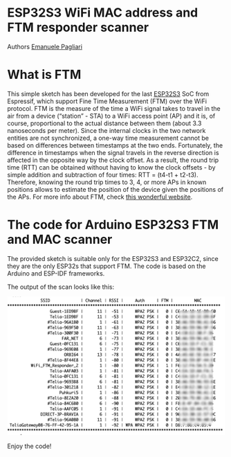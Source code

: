 # ESP32S3 WiFi MAC address and FTM responder scanner

Authors [Emanuele Pagliari](https://github.com/Palia95)

# What is FTM

This simple sketch has been developed for the last [ESP32S3](https://esp32s3.com) SoC from Espressif, which support Fine Time Measurement (FTM) over the WiFi protocol. FTM is the measure of the time a WiFi signal takes to travel in the air from a device (“station” - STA) to a WiFi access point (AP) and it is, of course, proportional to the actual distance between them (about 3.3 nanoseconds per meter). Since the internal clocks in the two network entities are not synchronized, a one-way time measurement cannot be based on differences between timestamps at the two ends. Fortunately, the difference in timestamps when the signal travels in the reverse direction is affected in the opposite way by the clock offset. As a result, the round trip time (RTT) can be obtained without having to know the clock offsets - by simple addition and subtraction of four times: RTT = (t4-t1 + t2-t3). Therefore, knowing the round trip times to 3, 4, or more APs in known positions allows to estimate the position of the device given the positions of the APs. For more info about FTM, check [this wonderful website](http://people.csail.mit.edu/bkph/ftmrtt_intro).

# The code for Arduino ESP32S3 FTM and MAC scanner

The provided sketch is suitable only for the ESP32S3 and ESP32C2, since they are the only ESP32s that support FTM. The code is based on the Arduino and ESP-IDF frameworks. 

The output of the scan looks like this:

![ESP32S3 Arduino ESP32S3 FTM and MAC scanner output](/ESP32S3-WiFi-FTM-MAC-Scan.jpg?raw=true "Title")

Enjoy the code!
